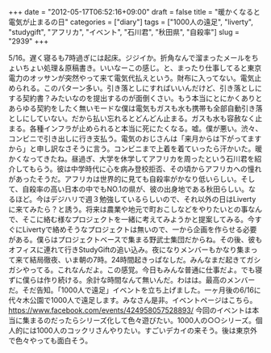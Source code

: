 +++
date = "2012-05-17T06:52:16+09:00"
draft = false
title = "暖かくなると電気が止まるの日"
categories = ["diary"]
tags = ["1000人の遠足", "liverty", "studygift", "アフリカ", "イベント", "石川君", "秋田県", "自殺率"]
slug = "2939"
+++

5/16。遅く寝るも7時過ぎには起床。ジジイか。折角なんで溜まったメールをちょいちょい処理＆原稿書き。いいなーこの感じ。と、まったり仕事してると東京電力のオッサンが突然やって来て電気代払えという。財布に入ってない。電気止められる。このパターン多い。引き落としにすればいいんだけど、引き落としにする契約書？みたいなのを提出するのが面倒くさい。もう本当にとにかくありとあらゆる契約をしたく無いモードな僕は電気もガスも水も携帯も全部自動引き落としにしていない。だから払い忘れるとどんどん止まる。ガスも水も容赦なく止まる。各種インフラが止められると本当に死にたくなる。嘘。僕が悪い。渋々、コンビニで引き出しに行き支払う。電気のおじさんは「来月からは下がってますから」と申し訳なさそうに言う。コンビニまで上着を着ていったら汗かいた。暖かくなってきたね。昼過ぎ、大学を休学してアフリカを周ったという石川君を紹介してもらう。彼は中学時代に心を病み登校拒否、その頃からアフリカへの憧れがあったそうだ。アフリカは世界的に見ても自殺率がかなり低いらしい。そして、自殺率の高い日本の中でもNO.1の県が、彼の出身地である秋田らしい。なるほど。今はデジハリで週３勉強しているらしいので、それ以外の日はLivertyに来てみたら？と誘う。将来は農業や地元で町おこしなどをやりたいとの事なんで、そこに絡む様なプロジェクトを一緒に考えてみようかと提案してみる。今すぐにLivertyで絡めそうなプロジェクトは無いので、一から企画を作らせる必要がある。僕らはプロジェクトベースで集まる野武士集団だからね。その後、彼もオフィスに連れて行きStudyGiftの追い込み。夜になりメンバーもかなり集まって来て結局徹夜、いま朝の7時。24時間起きっぱなしだ。みんなまだ起きてガシガシやってる。これなんだよ。この感覚。今日もみんな普通に仕事だよ。でも寝ずに僕らは作り続ける。余計な時間なんて無いんだ。わはは。最高のメンバーだ。そだ告知。「1000人で遠足」イベントを立ち上げました。一ヶ月後の6/16に代々木公園で1000人で遠足します。みなさん是非。イベントページはこちら。<a href="https://www.facebook.com/events/424958057528893/">https://www.facebook.com/events/424958057528893/</a> 今回のイベントは本当に集まるのだったらシリーズ化して色々遊びたい。1000人の○○シリーズ。個人的には1000人のコックリさんやりたい。すごいデカイの来そう。後は東京外で色々やっても面白そう。
